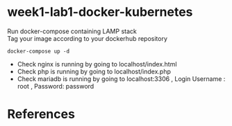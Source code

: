 # week1-lab1-docker-kubernetes

Run docker-compose containing LAMP stack </br>
Tag your image according to your dockerhub repository

```shell
docker-compose up -d
```

* Check nginx is running by going to localhost/index.html
* Check php is running by going to localhost/index.php
* Check mariadb is running by going to localhost:3306 , Login Username : root , Password: password

# References
